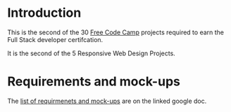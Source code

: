 # Introduction

This is the second of the 30 [Free Code Camp](https://www.freecodecamp.org/settings) projects required to earn the Full Stack developer certifcation.

It is the second of the 5 Responsive Web Design Projects.

# Requirements and mock-ups

The [list of requirmenets and mock-ups](https://docs.google.com/document/d/1_X79q0ABDTBLMMHKKfJewam7taysRmcwmoIxWpFw3x8/edit#) are on the linked google doc.
